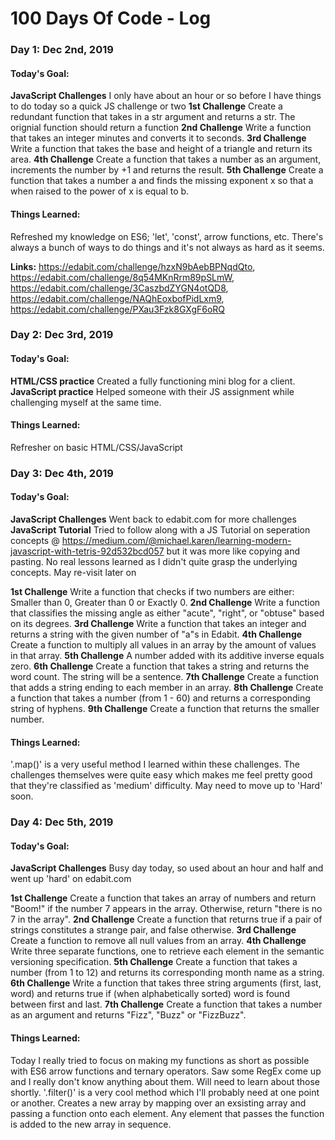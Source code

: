 # 100 Days Of Code - Log

### Day 1: Dec 2nd, 2019
#### Today's Goal: ####
**JavaScript Challenges** I only have about an hour or so before I have things to do today so a quick JS challenge or two
**1st Challenge** Create a redundant function that takes in a str argument and returns a str. The orignial function should return a function
**2nd Challenge** Write a function that takes an integer minutes and converts it to seconds.
**3rd Challenge** Write a function that takes the base and height of a triangle and return its area.
**4th Challenge** Create a function that takes a number as an argument, increments the number by +1 and returns the result.
**5th Challenge** Create a function that takes a number a and finds the missing exponent x so that a when raised to the power of x is equal to b.

#### Things Learned: ####
Refreshed my knowledge on ES6; 'let', 'const', arrow functions, etc.
There's always a bunch of ways to do things and it's not always as hard as it seems.


**Links:** https://edabit.com/challenge/hzxN9bAebBPNqdQto, 
		   https://edabit.com/challenge/8q54MKnRrm89pSLmW, 
		   https://edabit.com/challenge/3CaszbdZYGN4otQD8, 
		   https://edabit.com/challenge/NAQhEoxbofPidLxm9,
		   https://edabit.com/challenge/PXau3Fzk8GXgF6oRQ


### Day 2: Dec 3rd, 2019
#### Today's Goal: ####
**HTML/CSS practice** Created a fully functioning mini blog for a client. 
**JavaScript practice** Helped someone with their JS assignment while challenging myself at the same time.

#### Things Learned: ####
Refresher on basic HTML/CSS/JavaScript


### Day 3: Dec 4th, 2019
#### Today's Goal: ####
**JavaScript Challenges** Went back to edabit.com for more challenges 
**JavaScript Tutorial** Tried to follow along with a JS Tutorial on seperation concepts @ https://medium.com/@michael.karen/learning-modern-javascript-with-tetris-92d532bcd057 but it was more like copying and pasting. No real lessons learned as I didn't quite grasp the underlying concepts. May re-visit later on 

**1st Challenge** Write a function that checks if two numbers are either: Smaller than 0, Greater than 0 or Exactly 0.
**2nd Challenge** Write a function that classifies the missing angle as either "acute", "right", or "obtuse" based on its degrees.
**3rd Challenge** Write a function that takes an integer and returns a string with the given number of "a"s in Edabit.
**4th Challenge** Create a function to multiply all values in an array by the amount of values in that array.
**5th Challenge** A number added with its additive inverse equals zero.
**6th Challenge** Create a function that takes a string and returns the word count. The string will be a sentence.
**7th Challenge** Create a function that adds a string ending to each member in an array.
**8th Challenge** Create a function that takes a number (from 1 - 60) and returns a corresponding string of hyphens.
**9th Challenge** Create a function that returns the smaller number.

#### Things Learned: ####
'.map()' is a very useful method I learned within these challenges. 
The challenges themselves were quite easy which  makes me feel pretty good that they're classified as 'medium' difficulty.
May need to move up to 'Hard' soon.

### Day 4: Dec 5th, 2019
#### Today's Goal: ####
**JavaScript Challenges** Busy day today, so used about an hour and half and went up 'hard' on edabit.com

**1st Challenge** Create a function that takes an array of numbers and return "Boom!" if the number 7 appears in the array. Otherwise, return "there is no 7 in the array".
**2nd Challenge** Create a function that returns true if a pair of strings constitutes a strange pair, and false otherwise.
**3rd Challenge** Create a function to remove all null values from an array.
**4th Challenge** Write three separate functions, one to retrieve each element in the semantic versioning specification.
**5th Challenge** Create a function that takes a number (from 1 to 12) and returns its corresponding month name as a string.
**6th Challenge** Write a function that takes three string arguments (first, last, word) and returns true if (when alphabetically sorted) word is found between first and last.
**7th Challenge** Create a function that takes a number as an argument and returns "Fizz", "Buzz" or "FizzBuzz".

#### Things Learned: ####
Today I really tried to focus on making my functions as short as possible with ES6 arrow functions and ternary operators.
Saw some RegEx come up and I really don't know anything about them. Will need to learn about those shortly.
'.filter()' is a very cool method which I'll probably need at one point or another. 
Creates a new array by mapping over an exsisting array and passing a function onto each element. Any element that passes the function is added to the new array in sequence. 